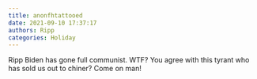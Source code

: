 ```yaml
---
title: anonfhtattooed
date: 2021-09-10 17:37:17
authors: Ripp
categories: Holiday
---
```


 Ripp Biden has gone full communist. WTF? You agree with this tyrant who has sold us out to chiner? Come on man!